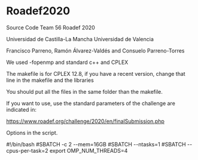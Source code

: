 # Roadef2020

Source Code Team 56 Roadef 2020

Universidad de Castilla-La Mancha Universidad de Valencia

Francisco Parreno, Ramón Álvarez-Valdés and Consuelo Parreno-Torres

We used -fopenmp and standard c++ and CPLEX

The makefile is for CPLEX 12.8, if you have a recent version, change that line in the makefile and the libraries

You should put all the files in the same folder than the makefile. 

If you want to use, use the standard parameters of the challenge are indicated in:

https://www.roadef.org/challenge/2020/en/finalSubmission.php



Options in the script. 

#!/bin/bash 
#SBATCH -c 2 --mem=16GB
#SBATCH --ntasks=1
#SBATCH --cpus-per-task=2
export OMP_NUM_THREADS=4
